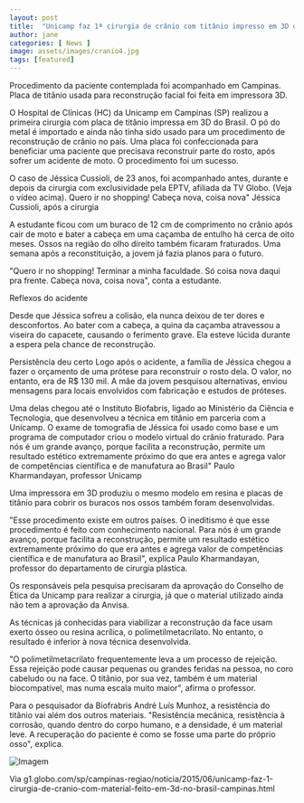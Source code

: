 ```yaml
---
layout: post
title:  "Unicamp faz 1ª cirurgia de crânio com titânio impresso em 3D do Brasil"
author: jane
categories: [ News ]
image: assets/images/cranio4.jpg
tags: [featured]
---
```

Procedimento da paciente contemplada foi acompanhado em Campinas.
Placa de titânio usada para reconstrução facial foi feita em impressora 3D.

O Hospital de Clínicas (HC) da Unicamp em Campinas (SP) realizou a primeira cirurgia com placa de titânio impressa em 3D do Brasil. O pó do metal é importado e ainda não tinha sido usado para um procedimento de reconstrução de crânio no país. Uma placa foi confeccionada para beneficiar uma paciente que precisava reconstruir parte do rosto, após sofrer um acidente de moto. O procedimento foi um sucesso.

O caso de Jéssica Cussioli, de 23 anos, foi acompanhado antes, durante e depois da cirurgia com exclusividade pela EPTV, afiliada da TV Globo. (Veja o vídeo acima).
Quero ir no shopping! Cabeça nova, coisa nova"
Jéssica Cussioli, após a cirurgia

A estudante ficou com um buraco de 12 cm de comprimento no crânio após cair de moto e bater a cabeça em uma caçamba de entulho há cerca de oito meses. Ossos na região do olho direito também ficaram fraturados. Uma semana após a reconstituição, a jovem já fazia planos para o futuro.

"Quero ir no shopping! Terminar a minha faculdade. Só coisa nova daqui pra frente. Cabeça nova, coisa nova", conta a estudante.

<script async src="https://pagead2.googlesyndication.com/pagead/js/adsbygoogle.js"></script>
<!-- Informat -->
<ins class="adsbygoogle"
     style="display:block"
     data-ad-client="ca-pub-2838251107855362"
     data-ad-slot="2327980059"
     data-ad-format="auto"
     data-full-width-responsive="true"></ins>
<script>
(adsbygoogle = window.adsbygoogle || []).push({});
</script>

Reflexos do acidente

Desde que Jéssica sofreu a colisão, ela nunca deixou de ter dores e desconfortos. Ao bater com a cabeça, a quina da caçamba atravessou a viseira do capacete, causando o ferimento grave. Ela esteve lúcida durante a espera pela chance de reconstrução.

Persistência deu certo
Logo após o acidente, a família de Jéssica chegou a fazer o orçamento de uma prótese para reconstruir o rosto dela. O valor, no entanto, era de R$ 130 mil. A mãe da jovem pesquisou alternativas, enviou mensagens para locais envolvidos com fabricação e estudos de próteses.

Uma delas chegou até o Instituto Biofabris, ligado ao Ministério da Ciência e Tecnologia, que desenvolveu a técnica em titânio em parceria com a Unicamp. O exame de tomografia de Jéssica foi usado como base e um programa de computador criou o modelo virtual do crânio fraturado.
Para nós é um grande avanço, porque facilita a reconstrução, permite um resultado estético extremamente próximo do que era antes e agrega valor de competências científica e de manufatura ao Brasil"
Paulo Kharmandayan, professor Unicamp

Uma impressora em 3D produziu o mesmo modelo em resina e placas de titânio para cobrir os buracos nos ossos também foram desenvolvidas.

"Esse procedimento existe em outros países. O ineditismo é que esse procedimento é feito com conhecimento nacional. Para nós é um grande avanço, porque facilita a reconstrução, permite um resultado estético extremamente próximo do que era antes e agrega valor de competências científica e de manufatura ao Brasil", explica Paulo Kharmandayan, professor do departamento de cirurgia plástica.

<script async src="https://pagead2.googlesyndication.com/pagead/js/adsbygoogle.js"></script>
<!-- Informat -->
<ins class="adsbygoogle"
     style="display:block"
     data-ad-client="ca-pub-2838251107855362"
     data-ad-slot="2327980059"
     data-ad-format="auto"
     data-full-width-responsive="true"></ins>
<script>
(adsbygoogle = window.adsbygoogle || []).push({});
</script>

Os responsáveis pela pesquisa precisaram da aprovação do Conselho de Ética da Unicamp para realizar a cirurgia, já que o material utilizado ainda não tem a aprovação da Anvisa.

As técnicas já conhecidas para viabilizar a reconstrução da face usam exerto ósseo ou resina acrílica, o polimetilmetacrilato. No entanto, o resultado é inferior à nova técnica desenvolvida.

"O polimetilmetacrilato frequentemente leva a um processo de rejeição. Essa rejeição pode causar pequenas ou grandes feridas na pessoa, no coro cabeludo ou na face. O titânio, por sua vez, também é um material biocompatível, mas numa escala muito maior", afirma o professor.

Para o pesquisador da Biofrabris André Luís Munhoz, a resistência do titânio vai além dos outros materiais. "Resistência mecânica, resistência à corrosão, quando dentro do corpo humano, e a densidade, é um material leve. A recuperação do paciente é como se fosse uma parte do próprio osso", explica.

![Imagem](http://s2.glbimg.com/ztgtP20JFg-S-BYA3FQVTylIc-w=/s.glbimg.com/jo/g1/f/original/2015/06/02/cranio2.jpg)

Via g1.globo.com/sp/campinas-regiao/noticia/2015/06/unicamp-faz-1-cirurgia-de-cranio-com-material-feito-em-3d-no-brasil-campinas.html
<div id="46254-28"><script src="//ads.themoneytizer.com/s/gen.js?type=28"></script><script src="//ads.themoneytizer.com/s/requestform.js?siteId=46254&formatId=28"></script></div>
